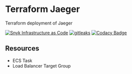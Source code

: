 # Terraform Jaeger

Terraform deployment of Jaeger

[![Snyk Infrastructure as Code](https://github.com/mikesupertrampster-corp/terraform-jaeger/actions/workflows/snyk.yml/badge.svg)](https://github.com/mikesupertrampster-corp/terraform-jaeger/actions/workflows/snyk.yml) [![gitleaks](https://github.com/mikesupertrampster-corp/terraform-jaeger/actions/workflows/gitleaks.yml/badge.svg)](https://github.com/mikesupertrampster-corp/terraform-jaeger/actions/workflows/gitleaks.yml) [![Codacy Badge](https://app.codacy.com/project/badge/Grade/eb92b423307e4e10829796e072485f15)](https://www.codacy.com/gh/mikesupertrampster-corp/terraform-jaeger/dashboard?utm_source=github.com&amp;utm_medium=referral&amp;utm_content=mikesupertrampster-corp/terraform-jaeger&amp;utm_campaign=Badge_Grade)

## Resources

   * ECS Task
   * Load Balancer Target Group
